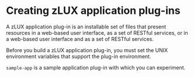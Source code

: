 # Creating zLUX application plug-ins

A zLUX application plug-in is an installable set of files that present resources in a web-based user interface, as a set of RESTful services, or in a web-based user interface and as a set of RESTful services.

Before you build a zLUX application plug-in, you must set the UNIX environment variables that support the plug-in environment.

`sample-app` is a sample application plug-in with which you can experiment.

